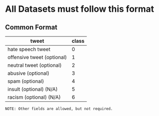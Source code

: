 # All Datasets must follow this format

## Common Format

| tweet                      | class |
| -------------------------- | ----- |
| hate speech tweet          | 0     |
| offensive tweet (optional) | 1     |
| neutral tweet (optional)   | 2     |
| abusive (optional)         | 3     |
| spam (optional)            | 4     |
| insult (optional) (N/A)    | 5     |
| racism (optional) (N/A)    | 6     |

    NOTE: Other fields are allowed, but not required.
